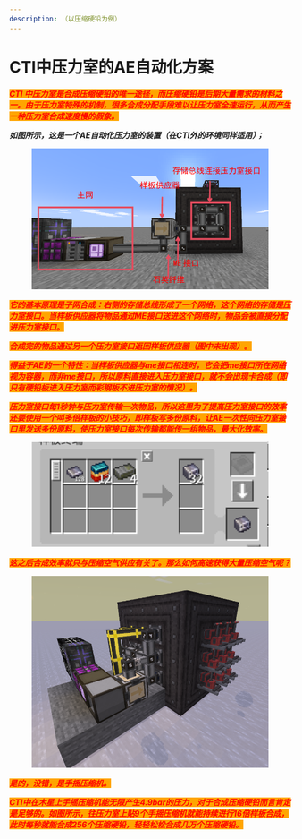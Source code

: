 ```yaml
---
description: （以压缩硬铅为例）
---
```


# CTI中压力室的AE自动化方案

_<mark style="color:red;background-color:orange;">**CTI 中压力室是合成压缩硬铅的唯一途径，而压缩硬铅是后期大量需求的材料之一。由于压力室特殊的机制，很多合成分配手段难以让压力室全速运行，从而产生一种压力室合成速度慢的假象。**</mark>_

_**如图所示，这是一个AE自动化压力室的装置（在CTI外的环境同样适用）；**_

<figure><img src="../.gitbook/assets/屏幕截图 2025-03-03 221216.png" alt=""><figcaption></figcaption></figure>

_<mark style="color:red;background-color:orange;">**它的基本原理是子网合成：右侧的存储总线形成了一个网络，这个网络的存储是压力室接口。当样板供应器将物品通过ME接口送进这个网络时，物品会被直接分配进压力室接口。**</mark>_

_<mark style="color:red;background-color:orange;">**合成完的物品通过另一个压力室接口返回样板供应器（图中未出现）。**</mark>_

_<mark style="color:red;background-color:orange;">**得益于AE的一个特性：当样板供应器与me接口相连时，它会把me接口所在网络视为容器，而非me接口，所以原料直接进入压力室接口，就不会出现卡合成（即只有硬铅板进入压力室而彩钢板不进压力室的情况）。**</mark>_

_<mark style="color:red;background-color:orange;">**压力室接口每1秒钟与压力室传输一次物品，所以这里为了提高压力室接口的效率还要使用一个叫多倍样板的小技巧，即样板写多份原料，让AE一次性向压力室接口里发送多份原料，使压力室接口每次传输都能传一组物品，最大化效率。**</mark>_

<figure><img src="../.gitbook/assets/屏幕截图 2025-03-03 221339.png" alt=""><figcaption></figcaption></figure>

_<mark style="color:red;background-color:orange;">**这之后合成效率就只与压缩空气供应有关了。那么如何高速获得大量压缩空气呢？**</mark>_



<figure><img src="../.gitbook/assets/屏幕截图 2025-03-03 221430.png" alt=""><figcaption></figcaption></figure>

_<mark style="color:red;background-color:orange;">**是的，没错，是手摇压缩机。**</mark>_

_<mark style="color:red;background-color:orange;">**CTI中在木星上手摇压缩机能无限产生4.9bar的压力，对于合成压缩硬铅而言肯定是足够的。如图所示，往压力室上贴9个手摇压缩机就能持续进行16倍样板合成，此时每秒就能合成256个压缩硬铅，轻轻松松合成几万个压缩硬铅。**</mark>_

